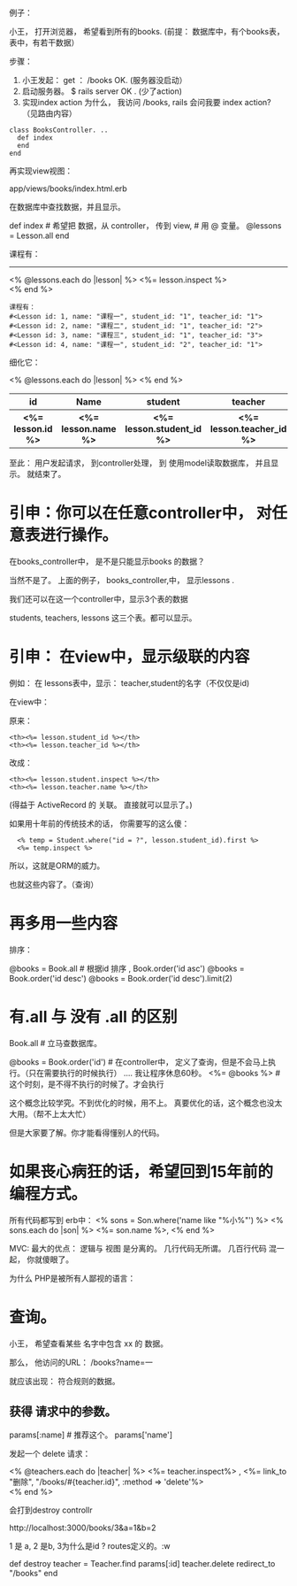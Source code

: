 
#

例子：

小王， 打开浏览器， 希望看到所有的books.
(前提：  数据库中，有个books表， 表中，有若干数据）

步骤：
1. 小王发起：  get ：    /books    OK.   (服务器没启动）
2. 启动服务器。  $ rails server   OK .   (少了action)
3. 实现index action
为什么， 我访问 /books,  rails 会问我要 index action? （见路由内容）

```
class BooksController. ..
  def index
  end
end
```

再实现view视图：

app/views/books/index.html.erb

在数据库中查找数据，并且显示。


  def index
    # 希望把 数据，从 controller， 传到 view,
    # 用 @ 变量。
    @lessons = Lesson.all
  end


课程有：

<hr/>
<% @lessons.each do |lesson| %>
  <%= lesson.inspect %><br/>
<% end %>


```
课程有：
#<Lesson id: 1, name: "课程一", student_id: "1", teacher_id: "1">
#<Lesson id: 2, name: "课程二", student_id: "1", teacher_id: "2">
#<Lesson id: 3, name: "课程三", student_id: "1", teacher_id: "3">
#<Lesson id: 4, name: "课程一", student_id: "2", teacher_id: "1">
```


细化它：


<table>
  <tr>
    <th>id</th>
    <th>Name</th>
    <th>student</th>
    <th>teacher</th>
  </tr>
<% @lessons.each do |lesson| %>
  <tr>
    <th><%= lesson.id %></th>
    <th><%= lesson.name %></th>
    <th><%= lesson.student_id %></th>
    <th><%= lesson.teacher_id %></th>
  </tr>
<% end %>
</table>


至此：  用户发起请求， 到controller处理， 到 使用model读取数据库， 并且显示。 就结束了。

# 引申：你可以在任意controller中， 对任意表进行操作。

在books_controller中， 是不是只能显示books 的数据？

当然不是了。 上面的例子， books_controller,中， 显示lessons .

我们还可以在这一个controller中，显示3个表的数据

students, teachers, lessons 这三个表。都可以显示。

# 引申： 在view中，显示级联的内容

例如：  在 lessons表中，显示： teacher,student的名字（不仅仅是id)

在view中：

原来：


    <th><%= lesson.student_id %></th>
    <th><%= lesson.teacher_id %></th>

改成：

    <th><%= lesson.student.inspect %></th>
    <th><%= lesson.teacher.name %></th>


(得益于 ActiveRecord 的 关联。 直接就可以显示了。)

如果用十年前的传统技术的话， 你需要写的这么傻：

      <% temp = Student.where("id = ?", lesson.student_id).first %>
      <%= temp.inspect %>


所以，这就是ORM的威力。

也就这些内容了。（查询）

# 再多用一些内容

排序：

@books = Book.all   # 根据id 排序   ,  Book.order('id asc')
@books = Book.order('id desc')
@books = Book.order('id desc').limit(2)

# 有.all 与 没有 .all 的区别

Book.all  # 立马查数据库。

@books = Book.order('id')  # 在controller中， 定义了查询，但是不会马上执行。（只在需要执行的时候执行）
....  我让程序休息60秒。
<%= @books %>   # 这个时刻，是不得不执行的时候了。才会执行

这个概念比较学究。不到优化的时候，用不上。 真要优化的话，这个概念也没太大用。（帮不上太大忙）

但是大家要了解。你才能看得懂别人的代码。

# 如果丧心病狂的话，希望回到15年前的编程方式。

所有代码都写到 erb中：
<%
   sons = Son.where('name like "%小%"')
%>
<% sons.each do |son| %>
  <%= son.name %>,
<% end %>

MVC: 最大的优点： 逻辑与 视图 是分离的。
几行代码无所谓。 几百行代码 混一起， 你就傻眼了。

为什么 PHP是被所有人鄙视的语言：

# 查询。


小王， 希望查看某些 名字中包含 xx 的 数据。

那么， 他访问的URL：  /books?name=一

就应该出现：  符合规则的数据。

## 获得 请求中的参数。

params[:name]  # 推荐这个。
params['name']


发起一个 delete 请求：


<% @teachers.each do |teacher| %>
  <%= teacher.inspect%> ,
  <%= link_to "删除", "/books/#{teacher.id}", :method => 'delete'%>
<br/>
<% end %>

会打到destroy controllr


http://localhost:3000/books/3&a=1&b=2

1 是 a, 2 是b, 3为什么是id ? routes定义的。:w

  def destroy
    teacher = Teacher.find params[:id]
    teacher.delete
    redirect_to "/books"
  end
